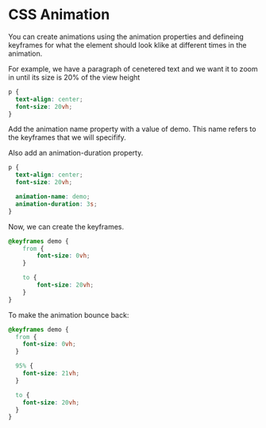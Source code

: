 # CSS Animation
You can create animations using the animation properties and defineing keyframes for what the element should look klike at different times in the animation. 

For example, we have a paragraph of cenetered text and we want it to zoom in until its size is 20% of the view height

```css
p {
  text-align: center;
  font-size: 20vh;
}

```

Add the animation name property with a value of demo. This name refers to the keyframes that we will specifify. 

Also add an animation-duration property. 


```css
p {
  text-align: center;
  font-size: 20vh;

  animation-name: demo;
  animation-duration: 3s;
}
```

Now, we can create the keyframes.

```css
@keyframes demo {
    from {
        font-size: 0vh;
    }

    to {
        font-size: 20vh;
    }
}

```

To make the animation bounce back:

```css
@keyframes demo {
  from {
    font-size: 0vh;
  }

  95% {
    font-size: 21vh;
  }

  to {
    font-size: 20vh;
  }
}
```